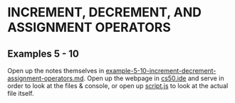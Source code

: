 # INCREMENT, DECREMENT, AND ASSIGNMENT OPERATORS
## Examples 5 - 10

Open up the notes themselves in [example-5-10-increment-decrement-assignment-operators.md](https://github.com/jancarloa0524/example-5-10-increment-decrement-assignment-operators/blob/main/example-5-10-increment-decrement-assignment-operators.md). Open up the webpage in [cs50.ide](https://ide.cs50.io/) and serve in order to look at the files & console, or open up [script.js](https://github.com/jancarloa0524/example-5-10-increment-decrement-assignment-operators/blob/main/script.js) to look at the actual file itself.